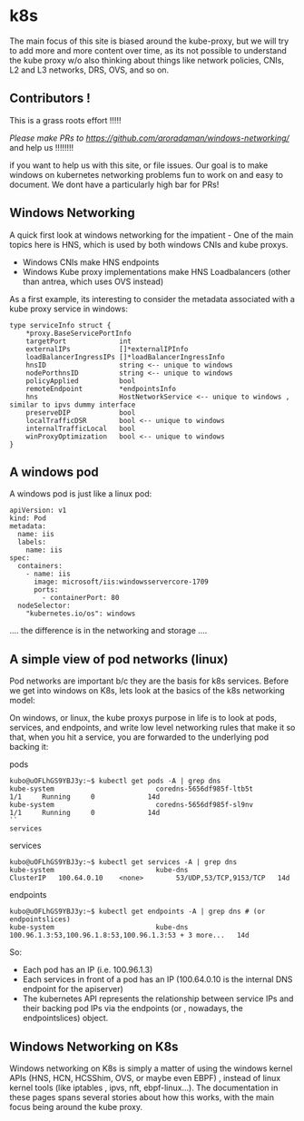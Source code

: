 # k8s

The main focus of this site is biased around the kube-proxy, but we will try to add more and more content over time, as its 
not possible to understand the kube proxy w/o also thinking about things like network policies, CNIs, L2 and L3 networks, DRS, OVS, 
and so on.

## Contributors !

This is a grass roots effort !!!!! 

*Please make PRs to https://github.com/aroradaman/windows-networking/* and help us !!!!!!!!

if you want to help us with this site, or file issues.
Our goal is to make windows on kubernetes networking problems fun to work on and easy to document.  We dont have a particularly
high bar for PRs! 

## Windows Networking

A quick first look at windows networking for the impatient - One of the main topics here is HNS, which is used by both windows CNIs and kube proxys. 

- Windows CNIs make HNS endpoints
- Windows Kube proxy implementations make HNS Loadbalancers (other than antrea, which uses OVS instead)

As a first example, its interesting to consider the metadata associated with a kube proxy service in windows:

```
type serviceInfo struct {
	*proxy.BaseServicePortInfo
	targetPort             int
	externalIPs            []*externalIPInfo
	loadBalancerIngressIPs []*loadBalancerIngressInfo
	hnsID                  string <-- unique to windows
	nodePorthnsID          string <-- unique to windows
	policyApplied          bool
	remoteEndpoint         *endpointsInfo
	hns                    HostNetworkService <-- unique to windows , similar to ipvs dummy interface
	preserveDIP            bool
	localTrafficDSR        bool <-- unique to windows
	internalTrafficLocal   bool
	winProxyOptimization   bool <-- unique to windows
}
```

## A windows pod

A windows pod is just like a linux pod:

```
apiVersion: v1
kind: Pod
metadata:
  name: iis
  labels:
    name: iis
spec:
  containers:
    - name: iis
      image: microsoft/iis:windowsservercore-1709
      ports:
        - containerPort: 80
  nodeSelector:
    "kubernetes.io/os": windows
```

.... the difference is in the networking and storage .... 


## A simple view of pod networks (linux)

Pod networks are important b/c they are the basis for k8s services.  Before we get into windows on K8s, lets look at the basics of the k8s networking model:

On windows, or linux, the kube proxys purpose in life is to look at pods, services, and endpoints, and write low level networking rules that make it so that, when you hit a service,
you are forwarded to the underlying pod backing it: 

pods
```
kubo@uOFLhGS9YBJ3y:~$ kubectl get pods -A | grep dns
kube-system                         coredns-5656df985f-ltb5t                                              1/1     Running     0             14d                                         
kube-system                         coredns-5656df985f-sl9nv                                              1/1     Running     0             14d                                                              ``
services
```

services
```
kubo@uOFLhGS9YBJ3y:~$ kubectl get services -A | grep dns                                        
kube-system                         kube-dns                                             ClusterIP   100.64.0.10    <none>        53/UDP,53/TCP,9153/TCP   14d
```

endpoints 
```
kubo@uOFLhGS9YBJ3y:~$ kubectl get endpoints -A | grep dns # (or endpointslices)
kube-system                         kube-dns                                             100.96.1.3:53,100.96.1.8:53,100.96.1.3:53 + 3 more...   14d
```

So: 
- Each pod has an IP (i.e. 100.96.1.3)
- Each services in front of a pod has an IP (100.64.0.10 is the internal DNS endpoint for the apiserver)
- The kubernetes API represents the relationship between service IPs and their backing pod IPs via the endpoints (or , nowadays, the endpointslices) object.

## Windows Networking on K8s

Windows networking on K8s is simply a matter of using the windows kernel APIs (HNS, HCN, HCSShim, OVS, or maybe even EBPF) , instead of linux kernel tools (like iptables , ipvs, nft, ebpf-linux...).
The documentation in these pages spans several stories about how this works, with the main focus being around the kube proxy.



